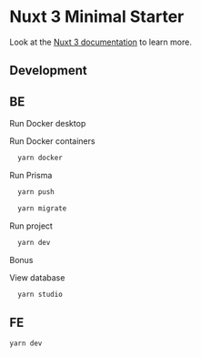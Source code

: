 # Nuxt 3 Minimal Starter

Look at the [Nuxt 3 documentation](https://nuxt.com/docs/getting-started/introduction) to learn more.

## Development

## BE

Run Docker desktop

Run Docker containers

```bash
  yarn docker
```

Run Prisma

```bash
  yarn push
```

```bash
  yarn migrate
```

Run project

```bash
  yarn dev
```

Bonus

View database

```bash
  yarn studio
```

## FE

```bash
yarn dev

```
